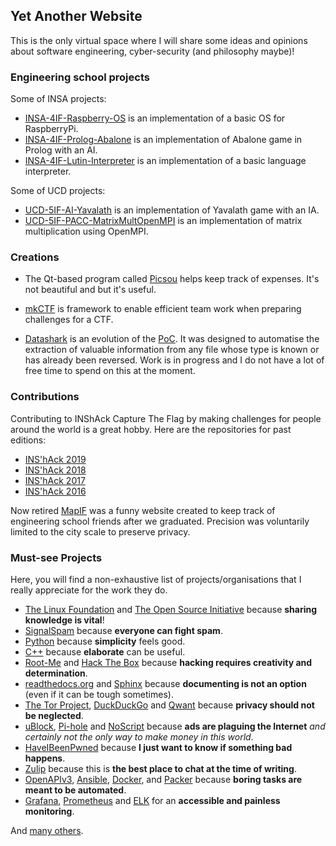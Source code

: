 ## Yet Another Website

This is the only virtual space where I will share some ideas and opinions about software engineering,
cyber-security (and philosophy maybe)!

### Engineering school projects

Some of INSA projects:

 - [INSA-4IF-Raspberry-OS](https://github.com/koromodako/INSA-4IF-Raspberry-OS) is an implementation of a basic OS for RaspberryPi.
 - [INSA-4IF-Prolog-Abalone](https://github.com/koromodako/INSA-4IF-Prolog-Abalone) is an implementation of Abalone game in Prolog with an AI.
 - [INSA-4IF-Lutin-Interpreter](https://github.com/koromodako/INSA-4IF-Lutin-Interpreter) is an implementation of a basic language interpreter.

Some of UCD projects:

 - [UCD-5IF-AI-Yavalath](https://github.com/koromodako/UCD-5IF-AI-Yavalath) is an implementation of Yavalath game with an IA.
 - [UCD-5IF-PACC-MatrixMultOpenMPI](https://github.com/koromodako/UCD-5IF-PACC-MatrixMultOpenMPI) is an implementation of matrix multiplication using OpenMPI.

### Creations

- The Qt-based program called [Picsou](https://github.com/koromodako/picsou) helps keep track of expenses.
It's not beautiful and but it's useful.

- [mkCTF](https://github.com/koromodako/mkctf) is framework to enable efficient team work when preparing challenges for a CTF.

- [Datashark](https://github.com/koromodako/datashark) is an evolution of the [PoC](https://github.com/koromodako/datashark-poc).
It was designed to automatise the extraction of valuable information from any file whose type is known or has already been reversed. Work is in progress and I do not have a lot of free time to spend on this at the moment.

### Contributions

Contributing to INShAck Capture The Flag by making challenges for people around the world is a great hobby.
Here are the repositories for past editions:

 - [INS'hAck 2019](https://ctftime.org/event/763)
 - [INS'hAck 2018](https://github.com/InsecurityAsso/inshack-2018)
 - [INS'hAck 2017](https://github.com/InsecurityAsso/inshack-2017)
 - [INS'hAck 2016](https://github.com/InsecurityAsso/inshack-2016)


Now retired [MapIF](https://github.com/LoicTouzard/mapif) was a funny website created to keep track of engineering school 
friends after we graduated. Precision was voluntarily limited to the city scale to preserve privacy.

### Must-see Projects

Here, you will find a non-exhaustive list of projects/organisations that I really appreciate for the work they do.

 - [The Linux Foundation](https://www.linuxfoundation.org/) and [The Open Source Initiative](https://opensource.org/)
   because **sharing knowledge is vital**!
 - [SignalSpam](https://www.signal-spam.fr/) because **everyone can fight spam**.
 - [Python](https://www.python.org/) because **simplicity** feels good.
 - [C++](https://isocpp.org/) because **elaborate** can be useful.
 - [Root-Me](https://root-me.org) and [Hack The Box](https://www.hackthebox.eu/) because **hacking requires creativity
   and determination**.
 - [readthedocs.org](https://readthedocs.org/) and [Sphinx](http://www.sphinx-doc.org/en/stable/) because **documenting
   is not an option** (even if it can be tough sometimes).
 - [The Tor Project](https://www.torproject.org/), [DuckDuckGo](https://duckduckgo.com/) and [Qwant](https://lite.qwant.com/) 
   because **privacy should not be neglected**.
 - [uBlock](https://github.com/gorhill/uBlock), [Pi-hole](https://pi-hole.net/) and [NoScript](https://noscript.net/) because 
   **ads are plaguing the Internet** _and certainly not the only way to make money in this world_.
 - [HaveIBeenPwned](https://haveibeenpwned.com/) because **I just want to know if something bad happens**.
 - [Zulip](https://zulipchat.com/) because this is **the best place to chat at the time of writing**.
 - [OpenAPIv3](https://github.com/OAI/OpenAPI-Specification), 
   [Ansible](https://docs.ansible.com/),
   [Docker](https://www.docker.com/),
   and [Packer](https://packer.io/) because **boring tasks are meant to be automated**.
 - [Grafana](https://github.com/grafana/grafana), 
   [Prometheus](https://github.com/prometheus/prometheus) 
   and [ELK](https://www.elastic.co/what-is/elk-stack)  for an **accessible and painless monitoring**.

And [many others](https://github.com/koromodako?tab=stars).
